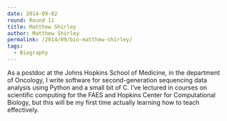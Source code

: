 ```yaml
---
date: 2014-09-02
round: Round 11
title: Matthew Shirley
author: Matthew Shirley
permalink: /2014/09/bio-matthew-shirley/
tags:
  - Biography
---
```

As a postdoc at the Johns Hopkins School of Medicine, in the department of Oncology, I write software for second-generation sequencing data analysis using Python and a small bit of C. I&#8217;ve lectured in courses on scientific computing for the FAES and Hopkins Center for Computational Biology, but this will be my first time actually learning how to teach effectively.
